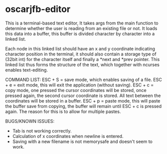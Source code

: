 # oscarjfb-editor

This is a terminal-based text editor, It takes args from the main function to determine whether the user is reading from an existing file or not. It loads this data into a buffer, this buffer is divided character by character into a linked list.

Each node in this linked list should have an x and y coordinate indicating character position in the terminal, it should also contain a storage type of (32bit int) for the character itself and finally a *next and *prev pointer. This linked list thus forms the structure of the text, which together with ncurses enables text-editing. 

COMMAND LIST: 
    ESC + S = save mode, which enables saving of a file. 
    ESC + e = exit mode, this will exit the application (without saving).
    ESC + c = copy mode, one pressed the cursor coordinates will be stored, once pressed again, 
                the second cursor coordinate is stored. All text between the coordinates will be stored in a buffer. 
    ESC + p = paste mode, this will paste the buffer save from copying, the buffer will remain until ESC + c is pressed again. 
          The reason for this is to allow for multiple pastes.  

BUGS/KNOWN ISSUES:
- Tab is not working correctly.
- Calculation of x coordinates when newline is entered.
- Saving with a new filename is not memorysafe and doesn't seem to work. 